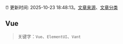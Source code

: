 :alarm_clock: 更新时间: 2025-10-23 18:48:13。[文章来源](/README.md)、[文章分类](/TAGS.md)

## Vue


> 关键字：`Vue`、`ElementUI`、`Vant`



